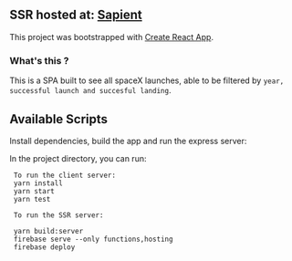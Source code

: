 ## SSR hosted at: [Sapient](https://sapient-xt-spacex.web.app)

This project was bootstrapped with [Create React App](https://github.com/facebook/create-react-app).

### What's this ?

This is a SPA built to see all spaceX launches, able to be filtered by `year, successful launch and succesful landing`.

## Available Scripts

Install dependencies, build the app and run the express server:

In the project directory, you can run:

```
 To run the client server:
 yarn install
 yarn start
 yarn test

 To run the SSR server: 

 yarn build:server
 firebase serve --only functions,hosting
 firebase deploy
```
